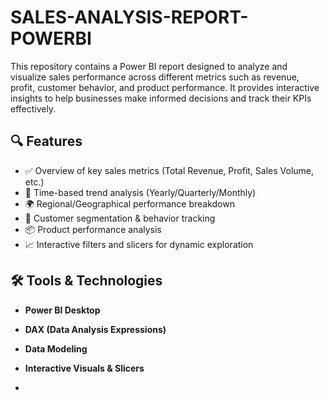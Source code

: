 # SALES-ANALYSIS-REPORT-POWERBI

This repository contains a Power BI report designed to analyze and visualize sales performance across different metrics such as revenue, profit, customer behavior, and product performance. It provides interactive insights to help businesses make informed decisions and track their KPIs effectively.

## 🔍 Features

- ✅ Overview of key sales metrics (Total Revenue, Profit, Sales Volume, etc.)
- 📆 Time-based trend analysis (Yearly/Quarterly/Monthly)
- 🌍 Regional/Geographical performance breakdown
- 🧍 Customer segmentation & behavior tracking
- 📦 Product performance analysis
- 📈 Interactive filters and slicers for dynamic exploration

## 🛠️ Tools & Technologies

- **Power BI Desktop**
- **DAX (Data Analysis Expressions)**
- **Data Modeling**
- **Interactive Visuals & Slicers**

- 
